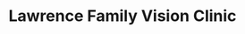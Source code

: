 ---
title: "Lawrence Family Vision Clinic"
url: /lawrence/lawrence-family-vision-clinic/
shop: optician
---